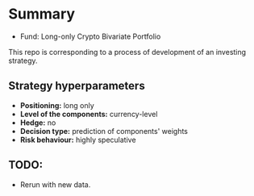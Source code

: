 # Summary
* Fund: Long-only Crypto Bivariate Portfolio

This repo is corresponding to a process of development
of an investing strategy.

## Strategy hyperparameters
* **Positioning:** long only
* **Level of the components:** currency-level
* **Hedge:** no
* **Decision type:** prediction of components' weights
* **Risk behaviour:** highly speculative

## TODO:
* Rerun with new data.